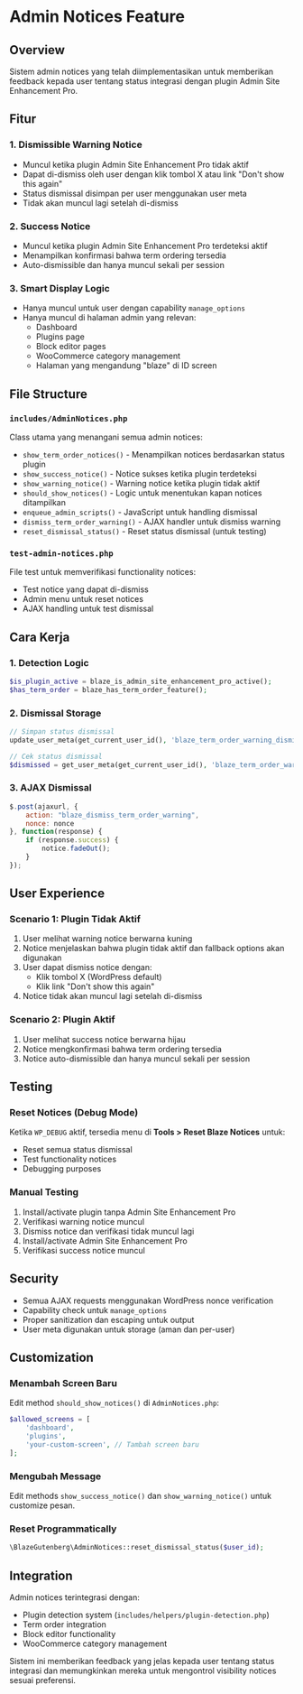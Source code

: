# Admin Notices Feature

## Overview

Sistem admin notices yang telah diimplementasikan untuk memberikan feedback kepada user tentang status integrasi dengan plugin Admin Site Enhancement Pro.

## Fitur

### 1. **Dismissible Warning Notice**
- Muncul ketika plugin Admin Site Enhancement Pro tidak aktif
- Dapat di-dismiss oleh user dengan klik tombol X atau link "Don't show this again"
- Status dismissal disimpan per user menggunakan user meta
- Tidak akan muncul lagi setelah di-dismiss

### 2. **Success Notice**
- Muncul ketika plugin Admin Site Enhancement Pro terdeteksi aktif
- Menampilkan konfirmasi bahwa term ordering tersedia
- Auto-dismissible dan hanya muncul sekali per session

### 3. **Smart Display Logic**
- Hanya muncul untuk user dengan capability `manage_options`
- Hanya muncul di halaman admin yang relevan:
  - Dashboard
  - Plugins page
  - Block editor pages
  - WooCommerce category management
  - Halaman yang mengandung "blaze" di ID screen

## File Structure

### `includes/AdminNotices.php`
Class utama yang menangani semua admin notices:

- `show_term_order_notices()` - Menampilkan notices berdasarkan status plugin
- `show_success_notice()` - Notice sukses ketika plugin terdeteksi
- `show_warning_notice()` - Warning notice ketika plugin tidak aktif
- `should_show_notices()` - Logic untuk menentukan kapan notices ditampilkan
- `enqueue_admin_scripts()` - JavaScript untuk handling dismissal
- `dismiss_term_order_warning()` - AJAX handler untuk dismiss warning
- `reset_dismissal_status()` - Reset status dismissal (untuk testing)

### `test-admin-notices.php`
File test untuk memverifikasi functionality notices:

- Test notice yang dapat di-dismiss
- Admin menu untuk reset notices
- AJAX handling untuk test dismissal

## Cara Kerja

### 1. **Detection Logic**
```php
$is_plugin_active = blaze_is_admin_site_enhancement_pro_active();
$has_term_order = blaze_has_term_order_feature();
```

### 2. **Dismissal Storage**
```php
// Simpan status dismissal
update_user_meta(get_current_user_id(), 'blaze_term_order_warning_dismissed', true);

// Cek status dismissal
$dismissed = get_user_meta(get_current_user_id(), 'blaze_term_order_warning_dismissed', true);
```

### 3. **AJAX Dismissal**
```javascript
$.post(ajaxurl, {
    action: "blaze_dismiss_term_order_warning",
    nonce: nonce
}, function(response) {
    if (response.success) {
        notice.fadeOut();
    }
});
```

## User Experience

### Scenario 1: Plugin Tidak Aktif
1. User melihat warning notice berwarna kuning
2. Notice menjelaskan bahwa plugin tidak aktif dan fallback options akan digunakan
3. User dapat dismiss notice dengan:
   - Klik tombol X (WordPress default)
   - Klik link "Don't show this again"
4. Notice tidak akan muncul lagi setelah di-dismiss

### Scenario 2: Plugin Aktif
1. User melihat success notice berwarna hijau
2. Notice mengkonfirmasi bahwa term ordering tersedia
3. Notice auto-dismissible dan hanya muncul sekali per session

## Testing

### Reset Notices (Debug Mode)
Ketika `WP_DEBUG` aktif, tersedia menu di **Tools > Reset Blaze Notices** untuk:
- Reset semua status dismissal
- Test functionality notices
- Debugging purposes

### Manual Testing
1. Install/activate plugin tanpa Admin Site Enhancement Pro
2. Verifikasi warning notice muncul
3. Dismiss notice dan verifikasi tidak muncul lagi
4. Install/activate Admin Site Enhancement Pro
5. Verifikasi success notice muncul

## Security

- Semua AJAX requests menggunakan WordPress nonce verification
- Capability check untuk `manage_options`
- Proper sanitization dan escaping untuk output
- User meta digunakan untuk storage (aman dan per-user)

## Customization

### Menambah Screen Baru
Edit method `should_show_notices()` di `AdminNotices.php`:

```php
$allowed_screens = [
    'dashboard',
    'plugins',
    'your-custom-screen', // Tambah screen baru
];
```

### Mengubah Message
Edit methods `show_success_notice()` dan `show_warning_notice()` untuk customize pesan.

### Reset Programmatically
```php
\BlazeGutenberg\AdminNotices::reset_dismissal_status($user_id);
```

## Integration

Admin notices terintegrasi dengan:
- Plugin detection system (`includes/helpers/plugin-detection.php`)
- Term order integration
- Block editor functionality
- WooCommerce category management

Sistem ini memberikan feedback yang jelas kepada user tentang status integrasi dan memungkinkan mereka untuk mengontrol visibility notices sesuai preferensi.
